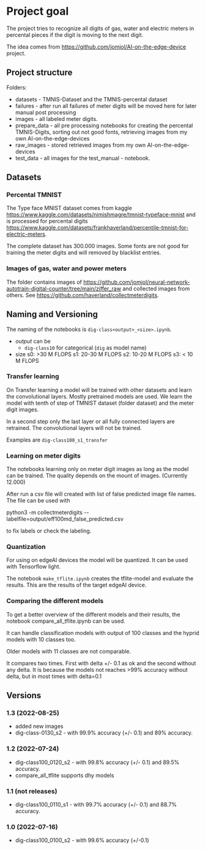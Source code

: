 # Project goal

The project tries to recognize all digits of gas, water and electric meters in percental pieces if the digit is moving to the next digit.

The idea comes from <https://github.com/jomjol/AI-on-the-edge-device> project.

## Project structure

Folders:

* datasets - TMNIS-Dataset and the TMNIS-percental dataset
* failures - after run all failures of meter digits will be moved here for later manual post processing
* images - all labeled meter digits.
* prepare_data - all pre processing notebooks for creating the percental TMNIS-Digits, sorting out not good fonts, retrieving images from my own AI-on-the-edge-devices
* raw_images - stored retrieved images from my own AI-on-the-edge-devices
* test_data - all images for the test_manual - notebook.

## Datasets

### Percental TMNIST

The Type face MNIST dataset comes from kaggle <https://www.kaggle.com/datasets/nimishmagre/tmnist-typeface-mnist> and is processed for percental digits <https://www.kaggle.com/datasets/frankhaverland/percentile-tmnist-for-electric-meters>.

The complete dataset has 300.000 images. Some fonts are not good for training the meter digits and will removed by blacklist entries.

### Images of gas, water and power meters

The folder contains images of <https://github.com/jomjol/neural-network-autotrain-digital-counter/tree/main/ziffer_raw> and collected images from others. See <https://github.com/haverland/collectmeterdigits>.

## Naming and Versioning

The naming of the notebooks is `dig-class<output>_<size>.ipynb`.

* *output* can be
  * `dig-class10` for categorical (`dig` as model name)
* size 
  s0: >30 M FLOPS
  s1: 20-30 M FLOPS
  s2: 10-20 M FLOPS
  s3: < 10 M FLOPS
  
### Transfer learning

On Transfer learning a model will be trained with other datasets and learn the convolutional layers.
Mostly pretrained models are used. We learn the model with tenth of step of TMNIST dataset (folder dataset) and the meter digit images.

In a second step only the last layer or all fully connected layers are retrained. The convolutional layers will not be trained.

Examples are `dig-class100_s1_transfer`

### Learning on meter digits

The notebooks learning only on meter digit images as long as the model can be trained. The quality depends on the mount of images. (Currently 12.000)

After run a csv file will created with list of false predicted image file names. The file can be used with

   python3 -m collectmeterdigits --labelfile=output/eff100md_false_predicted.csv

to fix labels or check the labeling.

### Quantization

For using on edgeAI devices the model will be quantized. It can be used with Tensorflow light.

The notebook `make_tflite.ipynb` creates the tflite-model and evaluate the results. This are the results of the target edgeAI device.

### Comparing the different models

To get a better overview of the different models and their results, the notebook compare_all_tflite.ipynb can be used.

It can handle classification models with output of 100 classes and the hyprid models with 10 classes too.

Older models with 11 classes are not comparable.

It compares two times. First with delta +/- 0.1 as ok and the second without any delta. It is because the models not reaches >99% accuracy without delta, 
but in most times with delta=0.1

## Versions

### 1.3 (2022-08-25)
* added new images
* dig-class-0130_s2 - with 99.9% accuracy (+/- 0.1) and 89% accuracy.

### 1.2 (2022-07-24)

* dig-class100_0120_s2 - with 99.8% accuracy (+/- 0.1) and 89.5% accuracy.
* compare_all_tflite supports dhy models

### 1.1 (not releases)

* dig-class100_0110_s1 - with 99.7% accuracy (+/- 0.1) and 88.7% accuracy.

### 1.0 (2022-07-16)

* dig-class100_0100_s2 - with 99.6% accuracy (+/-0.1)
